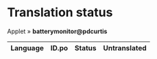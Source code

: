 # Translation status
Applet &#187; **batterymonitor@pdcurtis**

Language | ID.po | Status | Untranslated
---------|:--:|:------:|:-----------:
